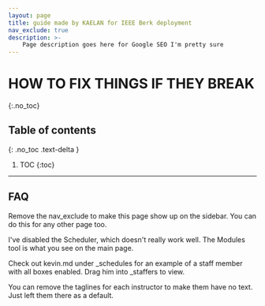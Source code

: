 ```yaml
---
layout: page
title: guide made by KAELAN for IEEE Berk deployment
nav_exclude: true
description: >-
    Page description goes here for Google SEO I'm pretty sure
---
```


# HOW TO FIX THINGS IF THEY BREAK
{:.no_toc}

## Table of contents
{: .no_toc .text-delta }

1. TOC
{:toc}

---

## FAQ

Remove the nav_exclude to make this page show up on the sidebar. You can do this for any other page too.

I've disabled the Scheduler, which doesn't really work well. The Modules tool is what you see on the main page.

Check out kevin.md under _schedules for an example of a staff member with all boxes enabled. Drag him into _staffers to view.

You can remove the taglines for each instructor to make them have no text. Just left them there as a default.